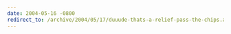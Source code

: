 ```yaml
---
date: 2004-05-16 -0800
redirect_to: /archive/2004/05/17/duuude-thats-a-relief-pass-the-chips.aspx/
---
```

